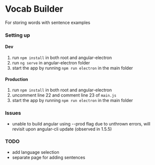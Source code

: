# Vocab Builder

For storing words with sentence examples

### Setting up

#### Dev
1. run `npm install` in both root and angular-electron
2. run `ng serve` in angular-electron folder
3. start the app by running `npm run electron` in the main folder

#### Production
1. run `npm install` in both root and angular-electron
2. uncomment line 22 and comment line 23 of `main.js`
3. start the app by running `npm run electron` in the main folder

### Issues
- unable to build angular using --prod flag due to unthrown errors, will revisit upon angular-cli update (observed in 1.5.5)

### TODO
- add language selection
- separate page for adding sentences